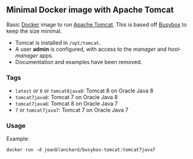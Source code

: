 ## Minimal Docker image with Apache Tomcat

Basic [Docker](https://www.docker.com/) image to run [Apache Tomcat](http://tomcat.apache.org/).
This is based off [Busybox](http://www.busybox.net/) to keep the size minimal.

* Tomcat is installed in `/opt/tomcat`.
* A user **admin** is configured, with access to the _manager_ and _host-manager_ apps.
* Documentation and examples have been removed.


### Tags

* `latest` or `8` or `tomcat8java8`: Tomcat 8 on Oracle Java 8
* `tomcat7java8`: Tomcat 7 on Oracle Java 8
* `tomcat7java8`: Tomcat 8 on Oracle Java 7
* `7` or `tomcat7java7`: Tomcat 7 on Oracle Java 7

### Usage

Example: 

    docker run -d jeanblanchard/busybox-tomcat:tomcat7java7
